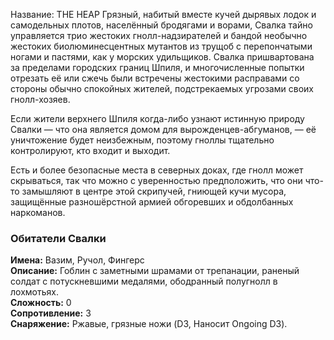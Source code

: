 Название: THE HEAP
Грязный, набитый вместе кучей дырявых лодок и самодельных плотов, населённый бродягами и ворами, Свалка тайно управляется трио жестоких гнолл-надзирателей и бандой необычно жестоких биолюминесцентных мутантов из трущоб с перепончатыми ногами и пастями, как у морских удильщиков. Свалка пришвартована за пределами городских границ Шпиля, и многочисленные попытки отрезать её или сжечь были встречены жестокими расправами со стороны обычно спокойных жителей, подстрекаемых угрозами своих гнолл-хозяев. 

Если жители верхнего Шпиля когда-либо узнают истинную природу Свалки — что она является домом для вырожденцев-абгуманов, — её уничтожение будет неизбежным, поэтому гноллы тщательно контролируют, кто входит и выходит.

Есть и более безопасные места в северных доках, где гнолл может скрываться, так что можно с уверенностью предположить, что они что-то замышляют в центре этой скрипучей, гниющей кучи мусора, защищённые разношёрстной армией обгоревших и обдолбанных наркоманов.

### **Обитатели Свалки**

**Имена:** Вазим, Ручол, Фингерс  
**Описание:** Гоблин с заметными шрамами от трепанации, раненый солдат с потускневшими медалями, ободранный полугнолл в лохмотьях.  
**Сложность:** 0  
**Сопротивление:** 3  
**Снаряжение:** Ржавые, грязные ножи (D3, Наносит Оngoing D3).